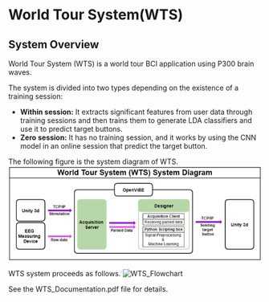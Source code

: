 World Tour System(WTS)
==================

System Overview
-------------------
World Tour System (WTS) is a world tour BCI application using P300 brain waves.

The system is divided into two types depending on the existence of a training session:
* **Within session:** It extracts significant features from user data through training sessions and then trains them to generate LDA classifiers and use it to predict target buttons.
* **Zero session:** It has no training session, and it works by using the CNN model in an online session that predict the target button.

The following figure is the system diagram of WTS.
![WTS_SystemDiagram](./Image/WTS_SystemDiagram.png)

WTS system proceeds as follows.
![WTS_Flowchart](./Image/WTS_Flowchart.png)

See the WTS_Documentation.pdf file for details.